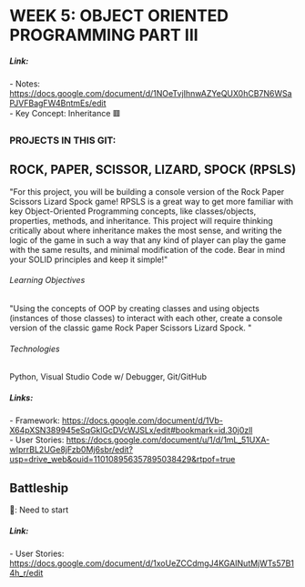 # WEEK 5: OBJECT ORIENTED PROGRAMMING PART III
##### Link:  
\- Notes: https://docs.google.com/document/d/1NOeTvjIhnwAZYeQUX0hCB7N6WSaPJVFBagFW4BntmEs/edit  
\- Key Concept: Inheritance 🟥

### PROJECTS IN THIS GIT:
## ROCK, PAPER, SCISSOR, LIZARD, SPOCK (RPSLS)
"For this project, you will be building a console version of the Rock Paper Scissors Lizard Spock game! RPSLS is a great way to get more familiar with key Object-Oriented Programming concepts, like classes/objects, properties, methods, and inheritance.  This project will require thinking critically about where inheritance makes the most sense, and writing the logic of the game in such a way that any kind of player can play the game with the same results, and minimal modification of the code. Bear in mind your SOLID principles and keep it simple!"  
###### Learning Objectives  
"Using the concepts of OOP by creating classes and using objects (instances of those classes) to interact with each other, create a console version of the classic game Rock Paper Scissors Lizard Spock. "  
###### Technologies  
Python, Visual Studio Code w/ Debugger, Git/GitHub

##### Links:  
\- Framework: https://docs.google.com/document/d/1Vb-X64pXSN389945eSqGklGcDVcWJSLx/edit#bookmark=id.30j0zll  
\- User Stories: https://docs.google.com/document/u/1/d/1mL_51UXA-wIprrBL2UGe8jFzb0Mj6sbr/edit?usp=drive_web&ouid=110108956357895038429&rtpof=true  


## Battleship  
🤔: Need to start

##### Link:  
\- User Stories: https://docs.google.com/document/d/1xoUeZCCdmgJ4KGAINutMjWTs57B14h_r/edit


<!-- list of modules -> classes:
main.py
ai.py -> AI
human.py -> Human
game.py -> Game

algorithm
step 1: display welcome, instruction, and rules for player
step 2: ask player the option for a single-player or a multi-player game
if single-player:
step 3: ask player for their number option of RPSLS
step 4: AI chooses their RPSLS
step 5: display round result
step 6: repeat step 3, 4, and 5 for 3 rounds
step 7: declare winner of single-player game
if multi-player:
step 3: ask player 1 for their number option of RPSLS
step 4: ask player 2 for their number option of RPSLS
step 5: display round result
step 6: repeat step 3, 4, and 5 for 3 rounds
step 7: declare winner of multi-player game





detailed algo
step 1: display welcome and instructions for player
    Welcome to Rock Paper Scissors Lizard Spock
    each match will be best of three games 
    use the number keys to enter your selection
        look up sleep to list out rules one at a time
step 2: please select an option: human vs AI game or human
step 3: -->